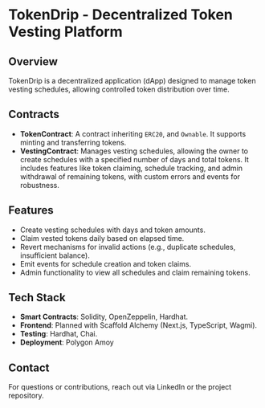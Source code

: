 # TokenDrip - Decentralized Token Vesting Platform

## Overview
TokenDrip is a decentralized application (dApp) designed to manage token vesting schedules, allowing controlled token distribution over time. 
## Contracts
- **TokenContract**: A contract inheriting `ERC20`, and `Ownable`. It supports minting and transferring tokens.
- **VestingContract**: Manages vesting schedules, allowing the owner to create schedules with a specified number of days and total tokens. It includes features like token claiming, schedule tracking, and admin withdrawal of remaining tokens, with custom errors and events for robustness.

## Features
- Create vesting schedules with days and token amounts.
- Claim vested tokens daily based on elapsed time.
- Revert mechanisms for invalid actions (e.g., duplicate schedules, insufficient balance).
- Emit events for schedule creation and token claims.
- Admin functionality to view all schedules and claim remaining tokens.

## Tech Stack
- **Smart Contracts**: Solidity, OpenZeppelin, Hardhat.
- **Frontend**: Planned with Scaffold Alchemy (Next.js, TypeScript, Wagmi).
- **Testing**: Hardhat, Chai.
- **Deployment**: Polygon Amoy

## Contact
For questions or contributions, reach out via LinkedIn or the project repository.
